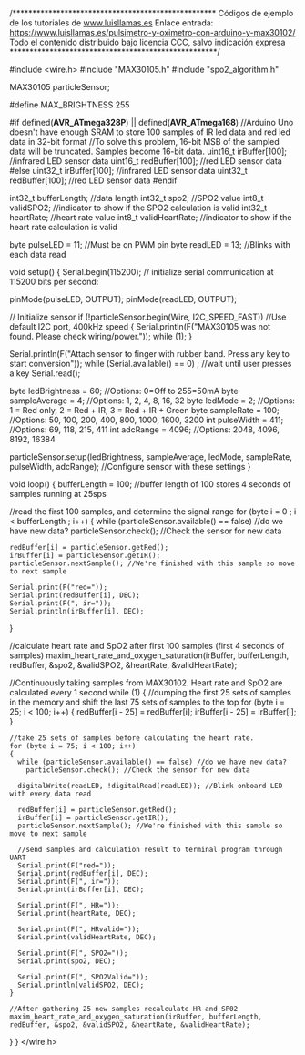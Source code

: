 /***************************************************
Códigos de ejemplo de los tutoriales de www.luisllamas.es
Enlace entrada: https://www.luisllamas.es/pulsimetro-y-oximetro-con-arduino-y-max30102/
Todo el contenido distribuido bajo licencia CCC, salvo indicación expresa
****************************************************/

#include <wire.h>
#include "MAX30105.h"
#include "spo2_algorithm.h"

MAX30105 particleSensor;

#define MAX_BRIGHTNESS 255

#if defined(__AVR_ATmega328P__) || defined(__AVR_ATmega168__)
//Arduino Uno doesn't have enough SRAM to store 100 samples of IR led data and red led data in 32-bit format
//To solve this problem, 16-bit MSB of the sampled data will be truncated. Samples become 16-bit data.
uint16_t irBuffer[100]; //infrared LED sensor data
uint16_t redBuffer[100];  //red LED sensor data
#else
uint32_t irBuffer[100]; //infrared LED sensor data
uint32_t redBuffer[100];  //red LED sensor data
#endif

int32_t bufferLength; //data length
int32_t spo2; //SPO2 value
int8_t validSPO2; //indicator to show if the SPO2 calculation is valid
int32_t heartRate; //heart rate value
int8_t validHeartRate; //indicator to show if the heart rate calculation is valid

byte pulseLED = 11; //Must be on PWM pin
byte readLED = 13; //Blinks with each data read

void setup()
{
  Serial.begin(115200); // initialize serial communication at 115200 bits per second:

  pinMode(pulseLED, OUTPUT);
  pinMode(readLED, OUTPUT);

  // Initialize sensor
  if (!particleSensor.begin(Wire, I2C_SPEED_FAST)) //Use default I2C port, 400kHz speed
  {
    Serial.println(F("MAX30105 was not found. Please check wiring/power."));
    while (1);
  }

  Serial.println(F("Attach sensor to finger with rubber band. Press any key to start conversion"));
  while (Serial.available() == 0) ; //wait until user presses a key
  Serial.read();

  byte ledBrightness = 60; //Options: 0=Off to 255=50mA
  byte sampleAverage = 4; //Options: 1, 2, 4, 8, 16, 32
  byte ledMode = 2; //Options: 1 = Red only, 2 = Red + IR, 3 = Red + IR + Green
  byte sampleRate = 100; //Options: 50, 100, 200, 400, 800, 1000, 1600, 3200
  int pulseWidth = 411; //Options: 69, 118, 215, 411
  int adcRange = 4096; //Options: 2048, 4096, 8192, 16384

  particleSensor.setup(ledBrightness, sampleAverage, ledMode, sampleRate, pulseWidth, adcRange); //Configure sensor with these settings
}

void loop()
{
  bufferLength = 100; //buffer length of 100 stores 4 seconds of samples running at 25sps

  //read the first 100 samples, and determine the signal range
  for (byte i = 0 ; i < bufferLength ; i++)
  {
    while (particleSensor.available() == false) //do we have new data?
      particleSensor.check(); //Check the sensor for new data

    redBuffer[i] = particleSensor.getRed();
    irBuffer[i] = particleSensor.getIR();
    particleSensor.nextSample(); //We're finished with this sample so move to next sample

    Serial.print(F("red="));
    Serial.print(redBuffer[i], DEC);
    Serial.print(F(", ir="));
    Serial.println(irBuffer[i], DEC);
  }

  //calculate heart rate and SpO2 after first 100 samples (first 4 seconds of samples)
  maxim_heart_rate_and_oxygen_saturation(irBuffer, bufferLength, redBuffer, &spo2, &validSPO2, &heartRate, &validHeartRate);

  //Continuously taking samples from MAX30102.  Heart rate and SpO2 are calculated every 1 second
  while (1)
  {
    //dumping the first 25 sets of samples in the memory and shift the last 75 sets of samples to the top
    for (byte i = 25; i < 100; i++)
    {
      redBuffer[i - 25] = redBuffer[i];
      irBuffer[i - 25] = irBuffer[i];
    }

    //take 25 sets of samples before calculating the heart rate.
    for (byte i = 75; i < 100; i++)
    {
      while (particleSensor.available() == false) //do we have new data?
        particleSensor.check(); //Check the sensor for new data

      digitalWrite(readLED, !digitalRead(readLED)); //Blink onboard LED with every data read

      redBuffer[i] = particleSensor.getRed();
      irBuffer[i] = particleSensor.getIR();
      particleSensor.nextSample(); //We're finished with this sample so move to next sample

      //send samples and calculation result to terminal program through UART
      Serial.print(F("red="));
      Serial.print(redBuffer[i], DEC);
      Serial.print(F(", ir="));
      Serial.print(irBuffer[i], DEC);

      Serial.print(F(", HR="));
      Serial.print(heartRate, DEC);

      Serial.print(F(", HRvalid="));
      Serial.print(validHeartRate, DEC);

      Serial.print(F(", SPO2="));
      Serial.print(spo2, DEC);

      Serial.print(F(", SPO2Valid="));
      Serial.println(validSPO2, DEC);
    }

    //After gathering 25 new samples recalculate HR and SP02
    maxim_heart_rate_and_oxygen_saturation(irBuffer, bufferLength, redBuffer, &spo2, &validSPO2, &heartRate, &validHeartRate);
  }
}
</wire.h>